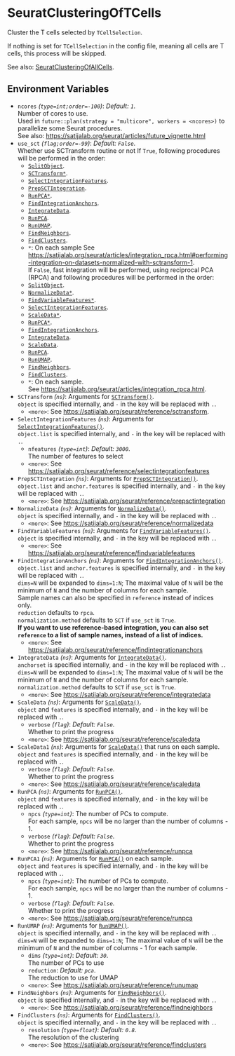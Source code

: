 # SeuratClusteringOfTCells

Cluster the T cells selected by `TCellSelection`.

If nothing is set for `TCellSelection` in the config file, meaning
all cells are T cells, this process will be skipped.<br />

See also: [SeuratClusteringOfAllCells](./SeuratClusteringOfAllCells.md).<br />

## Environment Variables

- `ncores` *(`type=int;order=-100`)*: *Default: `1`*. <br />
    Number of cores to use.<br />
    Used in `future::plan(strategy = "multicore", workers = <ncores>)`
    to parallelize some Seurat procedures.<br />
    See also: <https://satijalab.org/seurat/articles/future_vignette.html>
- `use_sct` *(`flag;order=-99`)*: *Default: `False`*. <br />
    Whether use SCTransform routine or not
    If `True`, following procedures will be performed in the order:<br />
    * [`SplitObject`](https://satijalab.org/seurat/reference/splitobject).<br />
    * [`SCTransform*`](https://satijalab.org/seurat/reference/sctransform).<br />
    * [`SelectIntegrationFeatures`](https://satijalab.org/seurat/reference/selectintegrationfeatures).<br />
    * [`PrepSCTIntegration`](https://satijalab.org/seurat/reference/prepsctintegration).<br />
    * [`RunPCA*`](https://satijalab.org/seurat/reference/runpca).<br />
    * [`FindIntegrationAnchors`](https://satijalab.org/seurat/reference/findintegrationanchors).<br />
    * [`IntegrateData`](https://satijalab.org/seurat/reference/integratedata).<br />
    * [`RunPCA`](https://satijalab.org/seurat/reference/runpca).<br />
    * [`RunUMAP`](https://satijalab.org/seurat/reference/runumap).<br />
    * [`FindNeighbors`](https://satijalab.org/seurat/reference/findneighbors).<br />
    * [`FindClusters`](https://satijalab.org/seurat/reference/findclusters).<br />
    * `*`: On each sample
    See <https://satijalab.org/seurat/articles/integration_rpca.html#performing-integration-on-datasets-normalized-with-sctransform-1>.<br />
    If `False`, fast integration will be performed, using reciprocal PCA (RPCA) and
    following procedures will be performed in the order:<br />
    * [`SplitObject`](https://satijalab.org/seurat/reference/splitobject).<br />
    * [`NormalizeData*`](https://satijalab.org/seurat/reference/normalizedata).<br />
    * [`FindVariableFeatures*`](https://satijalab.org/seurat/reference/findvariablefeatures).<br />
    * [`SelectIntegrationFeatures`](https://satijalab.org/seurat/reference/selectintegrationfeatures).<br />
    * [`ScaleData*`](https://satijalab.org/seurat/reference/scaledata).<br />
    * [`RunPCA*`](https://satijalab.org/seurat/reference/runpca).<br />
    * [`FindIntegrationAnchors`](https://satijalab.org/seurat/reference/findintegrationanchors).<br />
    * [`IntegrateData`](https://satijalab.org/seurat/reference/integratedata).<br />
    * [`ScaleData`](https://satijalab.org/seurat/reference/scaledata).<br />
    * [`RunPCA`](https://satijalab.org/seurat/reference/runpca).<br />
    * [`RunUMAP`](https://satijalab.org/seurat/reference/runumap).<br />
    * [`FindNeighbors`](https://satijalab.org/seurat/reference/findneighbors).<br />
    * [`FindClusters`](https://satijalab.org/seurat/reference/findclusters).<br />
    * `*`: On each sample.<br />
    See <https://satijalab.org/seurat/articles/integration_rpca.html>.<br />
- `SCTransform` *(`ns`)*:
    Arguments for [`SCTransform()`](https://satijalab.org/seurat/reference/sctransform).<br />
    `object` is specified internally, and `-` in the key will be replaced with `.`.<br />
    - `<more>`:
        See <https://satijalab.org/seurat/reference/sctransform>.<br />
- `SelectIntegrationFeatures` *(`ns`)*:
    Arguments for [`SelectIntegrationFeatures()`](https://satijalab.org/seurat/reference/selectintegrationfeatures).<br />
    `object.list` is specified internally, and `-` in the key will be replaced with `.`.<br />
    - `nfeatures` *(`type=int`)*: *Default: `3000`*. <br />
        The number of features to select
    - `<more>`:
        See <https://satijalab.org/seurat/reference/selectintegrationfeatures>
- `PrepSCTIntegration` *(`ns`)*:
    Arguments for [`PrepSCTIntegration()`](https://satijalab.org/seurat/reference/prepsctintegration).<br />
    `object.list` and `anchor.features` is specified internally, and `-` in the key will be replaced with `.`.<br />
    - `<more>`:
        See <https://satijalab.org/seurat/reference/prepsctintegration>
- `NormalizeData` *(`ns`)*:
    Arguments for [`NormalizeData()`](https://satijalab.org/seurat/reference/normalizedata).<br />
    `object` is specified internally, and `-` in the key will be replaced with `.`.<br />
    - `<more>`:
        See <https://satijalab.org/seurat/reference/normalizedata>
- `FindVariableFeatures` *(`ns`)*:
    Arguments for [`FindVariableFeatures()`](https://satijalab.org/seurat/reference/findvariablefeatures).<br />
    `object` is specified internally, and `-` in the key will be replaced with `.`.<br />
    - `<more>`:
        See <https://satijalab.org/seurat/reference/findvariablefeatures>
- `FindIntegrationAnchors` *(`ns`)*:
    Arguments for [`FindIntegrationAnchors()`](https://satijalab.org/seurat/reference/findintegrationanchors).<br />
    `object.list` and `anchor.features` is specified internally, and `-` in the key will be replaced with `.`.<br />
    `dims=N` will be expanded to `dims=1:N`; The maximal value of `N` will be the minimum of `N` and the number of columns for each sample.<br />
    Sample names can also be specified in `reference` instead of indices only.<br />
    `reduction` defaults to `rpca`.<br />
    `normalization.method` defaults to `SCT` if `use_sct` is `True`.<br />
    **If you want to use reference-based integration, you can also set `reference` to a list of sample names, instead of a list of indices.**
    - `<more>`:
        See <https://satijalab.org/seurat/reference/findintegrationanchors>
- `IntegrateData` *(`ns`)*:
    Arguments for [`IntegrateData()`](https://satijalab.org/seurat/reference/integratedata).<br />
    `anchorset` is specified internally, and `-` in the key will be replaced with `.`.<br />
    `dims=N` will be expanded to `dims=1:N`; The maximal value of `N` will be the minimum of `N` and the number of columns for each sample.<br />
    `normalization.method` defaults to `SCT` if `use_sct` is `True`.<br />
    - `<more>`:
        See <https://satijalab.org/seurat/reference/integratedata>
- `ScaleData` *(`ns`)*:
    Arguments for [`ScaleData()`](https://satijalab.org/seurat/reference/scaledata).<br />
    `object` and `features` is specified internally, and `-` in the key will be replaced with `.`.<br />
    - `verbose` *(`flag`)*: *Default: `False`*. <br />
        Whether to print the progress
    - `<more>`:
        See <https://satijalab.org/seurat/reference/scaledata>
- `ScaleData1` *(`ns`)*:
    Arguments for [`ScaleData()`](https://satijalab.org/seurat/reference/scaledata) that runs on each sample.<br />
    `object` and `features` is specified internally, and `-` in the key will be replaced with `.`.<br />
    - `verbose` *(`flag`)*: *Default: `False`*. <br />
        Whether to print the progress
    - `<more>`:
        See <https://satijalab.org/seurat/reference/scaledata>
- `RunPCA` *(`ns`)*:
    Arguments for [`RunPCA()`](https://satijalab.org/seurat/reference/runpca).<br />
    `object` and `features` is specified internally, and `-` in the key will be replaced with `.`.<br />
    - `npcs` *(`type=int`)*:
        The number of PCs to compute.<br />
        For each sample, `npcs` will be no larger than the number of columns - 1.<br />
    - `verbose` *(`flag`)*: *Default: `False`*. <br />
        Whether to print the progress
    - `<more>`:
        See <https://satijalab.org/seurat/reference/runpca>
- `RunPCA1` *(`ns`)*:
    Arguments for [`RunPCA()`](https://satijalab.org/seurat/reference/runpca) on each sample.<br />
    `object` and `features` is specified internally, and `-` in the key will be replaced with `.`.<br />
    - `npcs` *(`type=int`)*:
        The number of PCs to compute.<br />
        For each sample, `npcs` will be no larger than the number of columns - 1.<br />
    - `verbose` *(`flag`)*: *Default: `False`*. <br />
        Whether to print the progress
    - `<more>`:
        See <https://satijalab.org/seurat/reference/runpca>
- `RunUMAP` *(`ns`)*:
    Arguments for [`RunUMAP()`](https://satijalab.org/seurat/reference/runumap).<br />
    `object` is specified internally, and `-` in the key will be replaced with `.`.<br />
    `dims=N` will be expanded to `dims=1:N`; The maximal value of `N` will be the minimum of `N` and the number of columns - 1 for each sample.<br />
    - `dims` *(`type=int`)*: *Default: `30`*. <br />
        The number of PCs to use
    - `reduction`: *Default: `pca`*. <br />
        The reduction to use for UMAP
    - `<more>`:
        See <https://satijalab.org/seurat/reference/runumap>
- `FindNeighbors` *(`ns`)*:
    Arguments for [`FindNeighbors()`](https://satijalab.org/seurat/reference/findneighbors).<br />
    `object` is specified internally, and `-` in the key will be replaced with `.`.<br />
    - `<more>`:
        See <https://satijalab.org/seurat/reference/findneighbors>
- `FindClusters` *(`ns`)*:
    Arguments for [`FindClusters()`](https://satijalab.org/seurat/reference/findclusters).<br />
    `object` is specified internally, and `-` in the key will be replaced with `.`.<br />
    - `resolution` *(`type=float`)*: *Default: `0.8`*. <br />
        The resolution of the clustering
    - `<more>`:
        See <https://satijalab.org/seurat/reference/findclusters>

